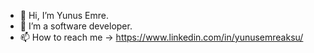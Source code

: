- 👋 Hi, I’m Yunus Emre.
- 👀 I’m a software developer. 
- 📫 How to reach me -> https://www.linkedin.com/in/yunusemreaksu/
